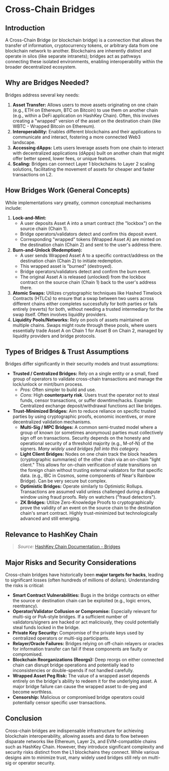 # Cross-Chain Bridges

## Introduction

A Cross-Chain Bridge (or blockchain bridge) is a connection that allows the transfer of information, cryptocurrency tokens, or arbitrary data from one blockchain network to another. Blockchains are inherently distinct and operate in silos (like separate intranets); bridges act as pathways connecting these isolated environments, enabling interoperability within the broader decentralized ecosystem.

## Why are Bridges Needed?

Bridges address several key needs:

1.  **Asset Transfer:** Allows users to move assets originating on one chain (e.g., ETH on Ethereum, BTC on Bitcoin) to use them on another chain (e.g., within a DeFi application on HashKey Chain). Often, this involves creating a "wrapped" version of the asset on the destination chain (like WBTC - Wrapped Bitcoin on Ethereum).
2.  **Interoperability:** Enables different blockchains and their applications to communicate and interact, fostering a more connected Web3 landscape.
3.  **Accessing dApps:** Lets users leverage assets from one chain to interact with decentralized applications (dApps) built on another chain that might offer better speed, lower fees, or unique features.
4.  **Scaling:** Bridges can connect Layer 1 blockchains to Layer 2 scaling solutions, facilitating the movement of assets for cheaper and faster transactions on L2.

## How Bridges Work (General Concepts)

While implementations vary greatly, common conceptual mechanisms include:

1.  **Lock-and-Mint:**
    *   A user deposits Asset A into a smart contract (the "lockbox") on the source chain (Chain 1).
    *   Bridge operators/validators detect and confirm this deposit event.
    *   Corresponding "wrapped" tokens (Wrapped Asset A) are minted on the destination chain (Chain 2) and sent to the user's address there.
2.  **Burn-and-Unlock (Redemption):**
    *   A user sends Wrapped Asset A to a specific contract/address on the destination chain (Chain 2) to initiate redemption.
    *   This wrapped asset is "burned" (destroyed).
    *   Bridge operators/validators detect and confirm the burn event.
    *   The original Asset A is released (unlocked) from the lockbox contract on the source chain (Chain 1) back to the user's address there.
3.  **Atomic Swaps:** Utilizes cryptographic techniques like Hashed Timelock Contracts (HTLCs) to ensure that a swap between two users across different chains either completes successfully for both parties or fails entirely (reverts) for both, without needing a trusted intermediary for the swap itself. Often involves liquidity providers.
4.  **Liquidity Pools/Networks:** Rely on pools of assets maintained on multiple chains. Swaps might route through these pools, where users essentially trade Asset A on Chain 1 for Asset B on Chain 2, managed by liquidity providers and bridge protocols.

## Types of Bridges & Trust Assumptions

Bridges differ significantly in their security models and trust assumptions:

*   **Trusted / Centralized Bridges:** Rely on a single entity or a small, fixed group of operators to validate cross-chain transactions and manage the lock/unlock or mint/burn process.
    *   *Pros:* Often simpler to build and use.
    *   *Cons:* High **counterparty risk**. Users trust the operator not to steal funds, censor transactions, or suffer downtime/hacks. Example: Centralized exchange deposit/withdrawal functions act like bridges.
*   **Trust-Minimized Bridges:** Aim to reduce reliance on specific trusted parties by using cryptographic proofs, economic incentives, or more decentralized validation mechanisms.
    *   **Multi-Sig / MPC Bridges:** A common semi-trusted model where a group of known (or sometimes anonymous) parties must collectively sign off on transactions. Security depends on the honesty and operational security of a threshold majority (e.g., M-of-N) of the signers. *Many widely used bridges fall into this category.*
    *   **Light Client Bridges:** Nodes on one chain track the block headers (cryptographic summaries) of the other chain via an on-chain "light client." This allows for on-chain verification of state transitions on the foreign chain without trusting external validators for that specific data. (e.g., IBC in Cosmos, some components of Near's Rainbow Bridge). Can be very secure but complex.
    *   **Optimistic Bridges:** Operate similarly to Optimistic Rollups. Transactions are assumed valid unless challenged during a dispute window using fraud proofs. Rely on watchers ("fraud detectors").
    *   **ZK Bridges:** Utilize Zero-Knowledge Proofs to cryptographically prove the validity of an event on the source chain to the destination chain's smart contract. Highly trust-minimized but technologically advanced and still emerging.

## Relevance to HashKey Chain

> *Source:* [HashKey Chain Documentation - Bridges](https://documentation-1oqt.vercel.app/docs/Build-on-HashKey-Chain/Tools/Bridges)

## Major Risks and Security Considerations

Cross-chain bridges have historically been **major targets for hacks**, leading to significant losses (often hundreds of millions of dollars). Understanding the risks is critical:

*   **Smart Contract Vulnerabilities:** Bugs in the bridge contracts on either the source or destination chain can be exploited (e.g., logic errors, reentrancy).
*   **Operator/Validator Collusion or Compromise:** Especially relevant for multi-sig or PoA-style bridges. If a sufficient number of validators/signers are hacked or act maliciously, they could potentially steal funds locked in the bridge.
*   **Private Key Security:** Compromise of the private keys used by centralized operators or multi-sig participants.
*   **Relayer/Oracle Failures:** Bridges relying on off-chain relayers or oracles for information transfer can fail if these components are faulty or compromised.
*   **Blockchain Reorganizations (Reorgs):** Deep reorgs on either connected chain can disrupt bridge operations and potentially lead to inconsistencies or double-spends if not handled carefully.
*   **Wrapped Asset Peg Risk:** The value of a wrapped asset depends entirely on the bridge's ability to redeem it for the underlying asset. A major bridge failure can cause the wrapped asset to de-peg and become worthless.
*   **Censorship:** Malicious or compromised bridge operators could potentially censor specific user transactions.

## Conclusion

Cross-chain bridges are indispensable infrastructure for achieving blockchain interoperability, allowing assets and data to flow between disparate networks like Ethereum, Layer 2s, and EVM-compatible chains such as HashKey Chain. However, they introduce significant complexity and security risks distinct from the L1 blockchains they connect. While various designs aim to minimize trust, many widely used bridges still rely on multi-sig or operator security.

